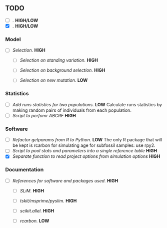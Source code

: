 ## TODO

- [ ] *.* **HIGH/LOW**
- [x] *.* **HIGH/LOW**

### Model

- [ ] *Selection.* **HIGH**
  - [ ] *Selection on standing variation.* **HIGH**
  - [ ] *Selection on background selection.* **HIGH**
  - [ ] *Selection on new mutation.* **LOW**


### Statistics

- [ ] *Add runs statistics for two populations.* **LOW** Calculate runs statistics by making random pairs of individuals from each population.
- [ ] *Script to perfomr ABCRF* **HIGH**

### Software

- [ ] *Refactor getparams from R to Python.* **LOW** The only R package that will be kept is rcarbon for simulating age for subfossil samples: use rpy2.
- [ ] *Script to pool stats and parameters into a single reference table* **HIGH**
- [x] *Separate function to read project options from simulation options* **HIGH**

### Documentation

- [ ] *References for software and packages used.* **HIGH**
  - [ ] *SLiM.* **HIGH**
  - [ ] *tskit/msprime/pyslim.* **HIGH**
  - [ ] *scikit.allel.* **HIGH**
  - [ ] *rcarbon.* **LOW**
  